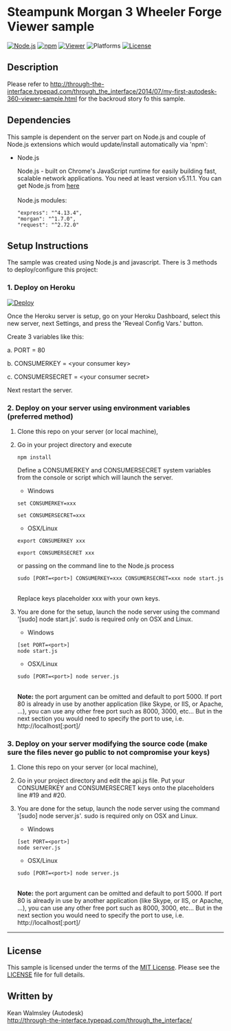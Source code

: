 # Steampunk Morgan 3 Wheeler Forge Viewer sample

[![Node.js](https://img.shields.io/badge/Node.js-5.11.1-blue.svg)](https://nodejs.org/)
[![npm](https://img.shields.io/badge/npm-3.9.3-blue.svg)](https://www.npmjs.com/)
[![Viewer](https://img.shields.io/badge/Forge%20Viewer-v2.17-green.svg)](http://developer-autodesk.github.io/)
![Platforms](https://img.shields.io/badge/platform-windows%20%7C%20osx%20%7C%20linux-lightgray.svg)
[![License](http://img.shields.io/:license-mit-blue.svg)](http://opensource.org/licenses/MIT)


## Description

Please refer to http://through-the-interface.typepad.com/through_the_interface/2014/07/my-first-autodesk-360-viewer-sample.html
for the backroud story fo this sample.


## Dependencies

This sample is dependent on the server part on Node.js and couple of Node.js extensions
which would update/install automatically via 'npm':

* Node.js

  Node.js - built on Chrome's JavaScript runtime for easily building fast, scalable network applications.
  You need at least version v5.11.1. You can get Node.js from [here](http://nodejs.org/)<br /><br />
  Node.js modules:
  ```
  "express": "^4.13.4",
  "morgan": "^1.7.0",
  "request": "^2.72.0"
  ```


## Setup Instructions

The sample was created using Node.js and javascript.
There is 3 methods to deploy/configure this project:

### 1. Deploy on Heroku

[![Deploy](https://www.herokucdn.com/deploy/button.svg)](https://heroku.com/deploy)

Once the Heroku server is setup, go on your Heroku Dashboard, select this new server, next Settings, and press the
'Reveal Config Vars.' button.

Create 3 variables like this:

a. PORT = 80

b. CONSUMERKEY = &lt;your consumer key&gt;

c. CONSUMERSECRET = &lt;your consumer secret&gt;

Next restart the server.


### 2. Deploy on your server using environment variables (preferred method)

1. Clone this repo on your server (or local machine),

2. Go in your project directory and execute
   ```
   npm install
   ```
   Define a CONSUMERKEY and CONSUMERSECRET system variables from the console or script which will launch the
   server.<br />
   * Windows<br />
   ```
   set CONSUMERKEY=xxx

   set CONSUMERSECRET=xxx
   ```
   * OSX/Linux<br />
   ```
   export CONSUMERKEY xxx

   export CONSUMERSECRET xxx
   ```
   or passing on the command line to the Node.js process<br />
   ```
   sudo [PORT=<port>] CONSUMERKEY=xxx CONSUMERSECRET=xxx node start.js
   ```
   <br />
   Replace keys placeholder xxx with your own keys.

3. You are done for the setup, launch the node server using the command '[sudo] node start.js'.
   sudo is required only on OSX and Linux.<br />
   * Windows<br />
   ```
   [set PORT=<port>]
   node start.js
   ```
   * OSX/Linux<br />
   ```
   sudo [PORT=<port>] node server.js
   ```
   <br />
   <b>Note:</b> the port argument can be omitted and default to port 5000. If port 80 is already in use by another
   application (like Skype, or IIS, or Apache, ...), you can use any other free port such as 8000, 3000, etc...
   But in the next section you would need to specify the port to use, i.e. http://localhost[:port]/


### 3. Deploy on your server modifying the source code (make sure the files never go public to not compromise your keys)

1. Clone this repo on your server (or local machine),

2. Go in your project directory and edit the api.js file.
   Put your CONSUMERKEY and CONSUMERSECRET keys onto the placeholders line #19 and #20.

3. You are done for the setup, launch the node server using the command '[sudo] node server.js'.
   sudo is required only on OSX and Linux.<br />
   * Windows<br />
   ```
   [set PORT=<port>]
   node server.js
   ```
   * OSX/Linux<br />
   ```
   sudo [PORT=<port>] node server.js
   ```
   <br />
   <b>Note:</b> the port argument can be omitted and default to port 5000. If port 80 is already in use by another
   application (like Skype, or IIS, or Apache, ...), you can use any other free port such as 8000, 3000, etc...
   But in the next section you would need to specify the port to use, i.e. http://localhost[:port]/


--------

## License

This sample is licensed under the terms of the [MIT License](http://opensource.org/licenses/MIT). Please see the [LICENSE](LICENSE) file for full details.


## Written by

Kean Walmsley (Autodesk) <br />
http://through-the-interface.typepad.com/through_the_interface/ <br />

